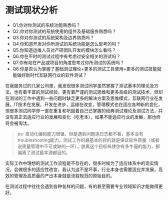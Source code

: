 # 测试现状分析

* Q1.你对你测试的系统功能熟悉吗？
* Q2.你对你测试的系统使用的组件及基础服务熟悉吗？
* Q3.你对你测试的系统架构及边界熟悉吗？
* Q4.你知道开发对你所测试的系统功能是怎么思考的吗？
* Q5.你知道运维人员对产研团队开发的模块怎么看吗？
* Q6.你在平时的测试过程中有考虑过安全相关的测试吗？
* Q7.你有站在产品或项目的角度思考过你所测试的系统吗？
* Q8.你是否认为掌握了基础测试理论+更多的测试工具使用+更多的测试技能就能做好新时代互联网行业的软件测试？

在我服务过的几家公司里，我发现很多测试同学虽然掌握了测试基本的理论及方法，也有着丰富的测试经验，更有着严谨的测试思维和更多高级的测试技术，但却在测试的工作中遇到一些问题时缺乏更多的解决方案及思维模式，互联网行业在发展，IT技术在发展，开发在进步，运维在改变，管理模式也在适应各种新的变化，但很多测试同学却一直在重复和巩固着自己已掌握的经典测试理论及测试方法，并没有真正去适应行业的发展和变化（吃老本），如果不能适应行业的发展，那也终将会被淘汰。

> _ps:_ 自动化编码能力很强，但是遇到问题连日志都不看，基本没有troubleshooting能力。测试工作的最基本的目的就是保证软件质量（或者说质量管理中不可或缺的一环），脱离这个目标纵使你有多牛逼的能力，都偏离了测试最本源都目的。

实际工作中理想的测试工作流程是不存在的，很多时候为了适应体系中的现实情况，会做很多的适应性改变，我认为这不是坏事，行业本身也需要适应并发展，高效的管理及高质量的产出本身就是流程规范的原始目的。

在测试过程中往往会遇到各种各样的问题，有的甚至需要专业领域知识才能做得更好。
